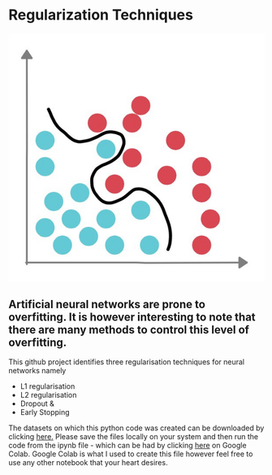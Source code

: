 # Regularization Techniques
![enter image description here](https://github.com/ArijitChakrabarti/Deep-Learning-MNIST-Arijit/blob/main/1_fN4NFVVzaLs1QHezRtWKGA.jpeg?raw=true)

Artificial neural networks are prone to overfitting.  It is however interesting to note that there are many methods to control this level of overfitting.
-

This github project identifies three regularisation techniques for neural networks namely

- L1 regularisation
- L2 regularisation
- Dropout &
- Early Stopping

The datasets on which this python code was created can be downloaded by clicking [here.](https://www.kaggle.com/oddrationale/mnist-in-csv)
Please save the files locally on your system and then run the code from the ipynb file - which can be had by clicking [here](https://github.com/ArijitChakrabarti/Deep-Learning-MNIST-Arijit/blob/main/Deep_Learning_Regularisation_techniques.ipynb) on Google Colab. Google Colab is what I used to create this file however feel free to use any other notebook that your heart desires.

